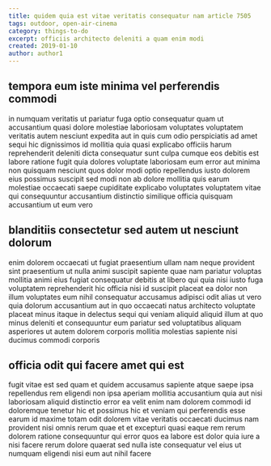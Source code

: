 ```yaml
---
title: quidem quia est vitae veritatis consequatur nam article 7505
tags: outdoor, open-air-cinema
category: things-to-do
excerpt: officiis architecto deleniti a quam enim modi
created: 2019-01-10
author: author1
---
```


## tempora eum iste minima vel perferendis commodi

in numquam veritatis ut pariatur fuga optio consequatur quam ut accusantium quasi dolore molestiae laboriosam voluptates voluptatem veritatis autem nesciunt expedita aut in quis cum odio perspiciatis ad amet sequi hic dignissimos id mollitia quia quasi explicabo officiis harum reprehenderit deleniti dicta consequatur sunt culpa cumque eos debitis est labore ratione fugit quia dolores voluptate laboriosam eum error aut minima non quisquam nesciunt quos dolor modi optio repellendus iusto dolorem eius possimus suscipit sed modi non ab dolore mollitia quis earum molestiae occaecati saepe cupiditate explicabo voluptates voluptatem vitae qui consequuntur accusantium distinctio similique officia quisquam accusantium ut eum vero

## blanditiis consectetur sed autem ut nesciunt dolorum

enim dolorem occaecati ut fugiat praesentium ullam nam neque provident sint praesentium ut nulla animi suscipit sapiente quae nam pariatur voluptas mollitia animi eius fugiat consequatur debitis at libero qui quia nisi iusto fuga voluptatem reprehenderit hic officia nisi id suscipit placeat ea dolor non illum voluptates eum nihil consequatur accusamus adipisci odit alias ut vero quia dolorum accusantium aut in quo occaecati natus architecto voluptate placeat minus itaque in delectus sequi qui veniam aliquid aliquid illum at quo minus deleniti et consequuntur eum pariatur sed voluptatibus aliquam asperiores ut autem dolorem corporis mollitia molestias sapiente nisi ducimus commodi corporis

## officia odit qui facere amet qui est

fugit vitae est sed quam et quidem accusamus sapiente atque saepe ipsa repellendus rem eligendi non ipsa aperiam mollitia accusantium quia aut nisi laboriosam aliquid distinctio error ea velit enim nam dolorem commodi id doloremque tenetur hic et possimus hic et veniam qui perferendis esse earum id maxime totam odit dolorem vitae veritatis occaecati ducimus nam provident nisi omnis rerum quae et et excepturi quasi eaque rem rerum dolorem ratione consequuntur qui error quos ea labore est dolor quia iure a nisi facere rerum dolore quaerat sed nulla iste consequatur vel eius ut numquam eligendi nisi eum aut nihil facere
